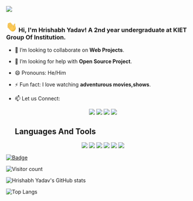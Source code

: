 <img src="https://miro.medium.com/max/1360/1*IRGHmiGsa16stedQvIaZfw.gif">

### <img src="https://github.com/ABSphreak/ABSphreak/blob/master/gifs/Hi.gif" width="30px"> Hi, I'm Hrishabh Yadav! A 2nd year undergraduate at KIET Group Of Institution.

- 👯 I’m looking to collaborate on **Web Projects**.
- 🤔 I’m looking for help with **Open Source Project**.
- 😄 Pronouns: He/Him
- ⚡ Fun fact: I love watching **adventurous movies,shows**.
- 📫 Let us Connect: 
  <p align='center'>
  <a href="mailto:hrishabhyadav96@gmail.com"><img src="https://img.shields.io/badge/gmail-%23D14836.svg?&style=for-the-badge&logo=gmail&logoColor=white" /></a>
  <a href="https://www.linkedin.com/in/hrishabh-yadav-a53a611ba/"><img src="https://img.shields.io/badge/linkedin-%230077B5.svg?&style=for-the-badge&logo=linkedin&logoColor=white" /></a>
  <a href="https://github.com/hrishabh2002"><img src="https://img.shields.io/badge/github-black.svg?&style=for-the-badge&logo=github&logoColor=white" /></a> 
  <a href="https://www.codechef.com/users/hrishi2002"><img src="https://img.shields.io/badge/hrishi2002-b5651d?style=for-the-badge&logo=codechef&logoColor=white"></a>
 
  
  <summary><h2>Languages And Tools</h2></summary>
  <p align="center">
    <img src="https://img.shields.io/badge/c-%2300599C.svg?style=for-the-badge&logo=c&logoColor=white"></img>
    <img src="https://img.shields.io/badge/c++-%2300599C.svg?style=for-the-badge&logo=c%2B%2B&logoColor=white"></img>
    <img src="https://img.shields.io/badge/html5-%23E34F26.svg?style=for-the-badge&logo=html5&logoColor=white"></img>
    <img src="https://img.shields.io/badge/css3-%231572B6.svg?style=for-the-badge&logo=css3&logoColor=white"></img>
    <img src="https://img.shields.io/badge/javascript-%23323330.svg?style=for-the-badge&logo=javascript&logoColor=%23F7DF1E"></img>
    <img src="https://img.shields.io/badge/react-%2320232a.svg?style=for-the-badge&logo=react&logoColor=%2361DAFB"></img>
   
  </p>
  
[![Badge](https://cp-logo.vercel.app/codechef/hrishi2002?logo=true)](https://www.codechef.com/users/hrishi2002)

![Visitor count](https://visitor-badge.laobi.icu/badge?page_id=hrishabh2002.hrishabh2002)

![Hrishabh Yadav's GitHub stats](https://github-readme-stats.vercel.app/api?username=hrishabh2002&count_private=true&show_icons=true&theme=radical)

![Top Langs](https://github-readme-stats.vercel.app/api/top-langs/?username=hrishabh2002&layout=compact&count_private=true&langs_count=5&theme=radical)
